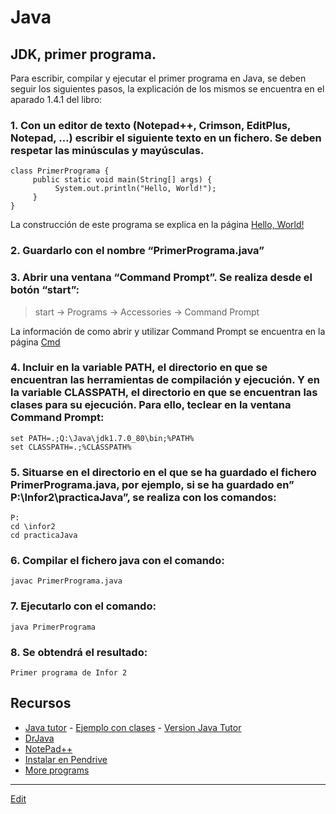 # Java

## JDK, primer programa.
Para escribir, compilar y ejecutar el primer programa en Java, se deben seguir los siguientes pasos, la explicación de los mismos se encuentra en el aparado 1.4.1 del libro:

### 1. Con un editor de texto (Notepad++, Crimson, EditPlus, Notepad, …) escribir el siguiente texto en un fichero. Se deben respetar las minúsculas y mayúsculas.

```
class PrimerPrograma {
     public static void main(String[] args) {
          System.out.println("Hello, World!");
     }
}
```
La construcci&oacute;n de este programa se explica en la p&aacute;gina [Hello, World!](Hello.md)  

### 2. Guardarlo con el nombre “PrimerPrograma.java”

### 3. Abrir una ventana “Command Prompt”. Se realiza desde el botón “start”:
  >start -> Programs -> Accessories -> Command Prompt
  
La informaci&oacute;n de como abrir y utilizar Command Prompt se encuentra en la p&aacute;gina [Cmd](Cmd.md)

### 4. Incluir en la variable PATH, el directorio en que se encuentran las herramientas de compilación y ejecución. Y en la variable CLASSPATH, el directorio en que se encuentran las clases para su ejecución. Para ello, teclear en la ventana Command Prompt:
  
```
set PATH=.;Q:\Java\jdk1.7.0_80\bin;%PATH%
set CLASSPATH=.;%CLASSPATH%
```

### 5. Situarse en el directorio en el que se ha guardado el fichero PrimerPrograma.java, por ejemplo, si se ha guardado en” P:\Infor2\practicaJava”, se realiza con los comandos:

```
P:
cd \infor2
cd practicaJava
```

### 6. Compilar el fichero java con el comando:

```
javac PrimerPrograma.java
```

### 7. Ejecutarlo con el comando:

```
java PrimerPrograma
```

### 8. Se obtendrá el resultado:

```
Primer programa de Infor 2
```

## Recursos

- [Java tutor](http://www.pythontutor.com/java.html#mode=edit) - [Ejemplo con clases](http://tiny.cc/MyClass) - [Version Java Tutor](https://goo.gl/bxUygg)
- [DrJava](http://www.drjava.org/)
- [NotePad++](tools/notepad.md)
- [Instalar en Pendrive](Tomcat.md#run-from-pendrive)
- [More programs](BasicPrograms.md)

---
[Edit](https://github.com/nicolasserrano/CS/edit/master/JDK.md)
<style>
div.container ul, div.container ol {
    padding-left: 1.4em;
}
</style>
